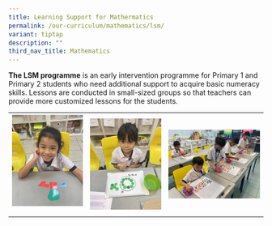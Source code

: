 ```yaml
---
title: Learning Support for Mathermatics
permalink: /our-curriculum/mathematics/lsm/
variant: tiptap
description: ""
third_nav_title: Mathematics
---
```

<p><strong>The LSM programme</strong> is an early intervention programme for
Primary 1 and Primary 2 students who need additional support to acquire
basic numeracy skills. Lessons are conducted in small-sized groups so that
teachers can provide more customized lessons for the students.</p>
<table style="minWidth: 75px">
<colgroup>
<col>
<col>
<col>
</colgroup>
<tbody>
<tr>
<th rowspan="1" colspan="1">
<div class="isomer-image-wrapper">
<img style="width: 100%" height="auto" width="100%" alt="" src="/images/Maths/maths 6.jpg">
</div>
<p></p>
</th>
<th rowspan="1" colspan="1">
<div class="isomer-image-wrapper">
<img style="width: 100%" height="auto" width="100%" alt="" src="/images/Maths/maths 22.jpg">
</div>
</th>
<th rowspan="1" colspan="1">
<div class="isomer-image-wrapper">
<img style="width: 100%" height="auto" width="100%" alt="" src="/images/Maths/maths 21.jpg">
</div>
</th>
</tr>
</tbody>
</table>
<p></p>